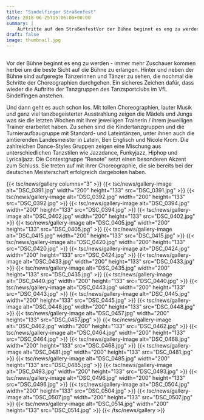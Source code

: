 ```yaml
---
title: "Sindelfinger Straßenfest"
date: 2018-06-25T15:06:00+00:00
summary: |
    Auftritte auf dem StraßenfestVor der Bühne beginnt es eng zu werden - immer mehr Zuschauer kommen herbei um die beste Sicht auf die Bühne zu erlangen. Hinter und neben der Bühne sind aufgeregte Tänzerinnen und Tänzer zu sehen, die nochmal die Schritte der Choreographien durchgehen. Ein sicheres Zeichen dafür, dass wieder die Auftritte der Tanzgruppen des Tanzsportclubs im VfL Sindelfingen anstehen.
draft: false
image: thumbnail.jpg
---
```


## 

Vor der Bühne beginnt es eng zu werden - immer mehr Zuschauer kommen herbei um die beste Sicht auf die Bühne zu erlangen. Hinter und neben der Bühne sind aufgeregte Tänzerinnen und Tänzer zu sehen, die nochmal die Schritte der Choreographien durchgehen. Ein sicheres Zeichen dafür, dass wieder die Auftritte der Tanzgruppen des Tanzsportclubs im VfL Sindelfingen anstehen.

Und dann geht es auch schon los. Mit tollen Choreographien, lauter Musik und ganz viel tanzbegeisterter Ausstrahlung zeigen die Mädels und Jungs was sie die letzten Wochen mit ihrer jeweiligen Trainerin / ihrem jeweiligen Trainer erarbeitet haben. Zu sehen sind die Kindertanzgruppen und die Turnieraufbaugruppe mit Standard- und Lateintänzen, unter ihnen auch die amtierenden Landesmeister in Latein, Ben Englisch und Nicole Krom. Die zahlreichen Dance-Styles Gruppen zeigen eine Mischung aus unterschiedlichen Tanzstilen wie Jazzdance, Funkyjazz, Hiphop und Lyricaljazz. Die Contestgruppe “Renote” setzt einen besonderen Akzent zum Schluss. Sie treten auf mit ihrer Choreographie, die sie bereits bei der deutschen Meisterschaft erfolgreich dargeboten haben.

{{< tsc/news/gallery columns="3" >}}
  {{< tsc/news/gallery-image alt="DSC_0391.jpg" width="200" height="133" src="DSC_0391.jpg" >}}
  {{< tsc/news/gallery-image alt="DSC_0392.jpg" width="200" height="133" src="DSC_0392.jpg" >}}
  {{< tsc/news/gallery-image alt="DSC_0394.jpg" width="200" height="133" src="DSC_0394.jpg" >}}
  {{< tsc/news/gallery-image alt="DSC_0402.jpg" width="200" height="133" src="DSC_0402.jpg" >}}
  {{< tsc/news/gallery-image alt="DSC_0405.jpg" width="200" height="133" src="DSC_0405.jpg" >}}
  {{< tsc/news/gallery-image alt="DSC_0415.jpg" width="200" height="133" src="DSC_0415.jpg" >}}
  {{< tsc/news/gallery-image alt="DSC_0420.jpg" width="200" height="133" src="DSC_0420.jpg" >}}
  {{< tsc/news/gallery-image alt="DSC_0424.jpg" width="200" height="133" src="DSC_0424.jpg" >}}
  {{< tsc/news/gallery-image alt="DSC_0433.jpg" width="200" height="133" src="DSC_0433.jpg" >}}
  {{< tsc/news/gallery-image alt="DSC_0435.jpg" width="200" height="133" src="DSC_0435.jpg" >}}
  {{< tsc/news/gallery-image alt="DSC_0440.jpg" width="200" height="133" src="DSC_0440.jpg" >}}
  {{< tsc/news/gallery-image alt="DSC_0443.jpg" width="200" height="133" src="DSC_0443.jpg" >}}
  {{< tsc/news/gallery-image alt="DSC_0445.jpg" width="200" height="133" src="DSC_0445.jpg" >}}
  {{< tsc/news/gallery-image alt="DSC_0448.jpg" width="200" height="133" src="DSC_0448.jpg" >}}
  {{< tsc/news/gallery-image alt="DSC_0457.jpg" width="200" height="133" src="DSC_0457.jpg" >}}
  {{< tsc/news/gallery-image alt="DSC_0462.jpg" width="200" height="133" src="DSC_0462.jpg" >}}
  {{< tsc/news/gallery-image alt="DSC_0464.jpg" width="200" height="133" src="DSC_0464.jpg" >}}
  {{< tsc/news/gallery-image alt="DSC_0468.jpg" width="200" height="133" src="DSC_0468.jpg" >}}
  {{< tsc/news/gallery-image alt="DSC_0481.jpg" width="200" height="133" src="DSC_0481.jpg" >}}
  {{< tsc/news/gallery-image alt="DSC_0485.jpg" width="200" height="133" src="DSC_0485.jpg" >}}
  {{< tsc/news/gallery-image alt="DSC_0493.jpg" width="200" height="133" src="DSC_0493.jpg" >}}
  {{< tsc/news/gallery-image alt="DSC_0496.jpg" width="200" height="133" src="DSC_0496.jpg" >}}
  {{< tsc/news/gallery-image alt="DSC_0504.jpg" width="200" height="133" src="DSC_0504.jpg" >}}
  {{< tsc/news/gallery-image alt="DSC_0507.jpg" width="200" height="133" src="DSC_0507.jpg" >}}
  {{< tsc/news/gallery-image alt="DSC_0514.jpg" width="200" height="133" src="DSC_0514.jpg" >}}
{{< /tsc/news/gallery >}}


